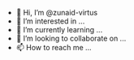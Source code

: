 - 👋 Hi, I’m @zunaid-virtus
- 👀 I’m interested in ...
- 🌱 I’m currently learning ...
- 💞️ I’m looking to collaborate on ...
- 📫 How to reach me ...

<!---
zunaid-virtus/zunaid-virtus is a ✨ special ✨ repository because its `README.md` (this file) appears on your GitHub profile.
You can click the Preview link to take a look at your changes.
--->
